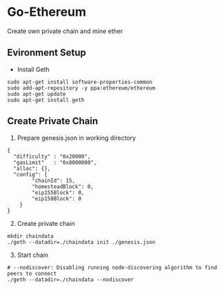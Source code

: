 # Go-Ethereum
Create own private chain and mine ether

## Evironment Setup
- Install Geth
```
sudo apt-get install software-properties-common
sudo add-apt-repository -y ppa:ethereum/ethereum
sudo apt-get update
sudo apt-get install geth
```

## Create Private Chain
1. Prepare genesis.json in working directory
```
{
  "difficulty" : "0x20000",
  "gasLimit"   : "0x8000000",
  "alloc": {},
  "config": {
        "chainId": 15,
        "homesteadBlock": 0,
        "eip155Block": 0,
        "eip158Block": 0
    }
}
```
2. Create private chain
```
mkdir chaindata
./geth --datadir=./chaindata init ./genesis.json 
```

3. Start chain
```
# --nodiscover: Disabling running node-discovering algorithm to find peers to connect
./geth --datadir=./chaindata --nodiscover
```